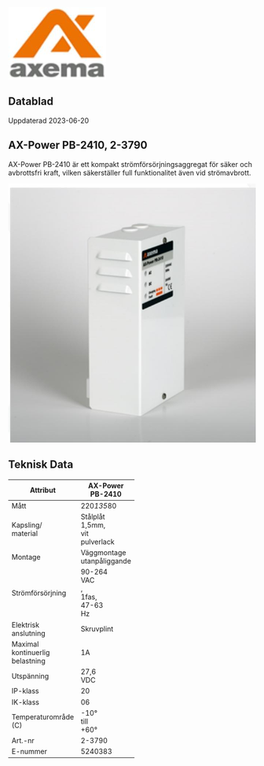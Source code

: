 ![](_page_0_Picture_0.jpeg)

## Datablad

Uppdaterad 2023-06-20

## **AX-Power PB-2410, 2-3790**

AX-Power PB-2410 är ett kompakt strömförsörjningsaggregat för säker och avbrottsfri kraft, vilken säkerställer full funktionalitet även vid strömavbrott.

![](_page_0_Picture_5.jpeg)

## Teknisk Data

| Attribut                              | AX-Power<br>PB-2410                        |
|---------------------------------------|--------------------------------------------|
| Mått                                  | 220*135*80                                 |
| Kapsling/<br>material                 | Stålplåt<br>1,5mm,<br>vit<br>pulverlack    |
| Montage                               | Väggmontage<br>utanpåliggande              |
| Strömförsörjning                      | 90-264<br>VAC<br>,<br>1fas,<br>47-63<br>Hz |
| Elektrisk<br>anslutning               | Skruvplint                                 |
| Maximal<br>kontinuerlig<br>belastning | 1A                                         |
| Utspänning                            | 27,6<br>VDC                                |
| IP-klass                              | 20                                         |
| IK-klass                              | 06                                         |
| Temperaturområde<br>(C)               | -10°<br>till<br>+60°                       |
| Art.-nr                               | 2-3790                                     |
| E-nummer                              | 5240383                                    |